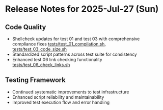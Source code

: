 # Release Notes for 2025-Jul-27 (Sun)

## Code Quality

- Shellcheck updates for test 01 and test 03 with comprehensive compliance fixes [tests/test_01_compilation.sh](../../../tests/test_01_compilation.sh), [tests/test_03_code_size.sh](../../../tests/test_03_code_size.sh)
- Standardized script patterns across test suite for consistency
- Enhanced test 06 link checking functionality [tests/test_06_check_links.sh](../../../tests/test_06_check_links.sh)

## Testing Framework

- Continued systematic improvements to test infrastructure
- Enhanced script reliability and maintainability
- Improved test execution flow and error handling